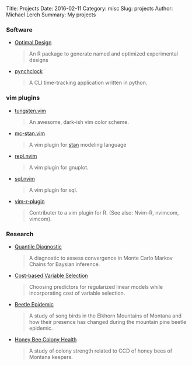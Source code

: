 Title: Projects
Date: 2016-02-11
Category: misc
Slug: projects
Author: Michael Lerch
Summary: My projects
<!-- Status: hidden -->

### Software ###

- [Optimal Design](http://www.github.com/mdlerch/OptimalDesign)

    > An R package to generate named and optimized experimental designs

- [pynchclock](http://mdlerch.github.io/pynchclock)

    > A CLI time-tracking application written in python.

### vim plugins ###

- [tungsten.vim](https://github.com/mdlerch/tungsten.vim)

    > An awesome, dark-ish vim color scheme.

- [mc-stan.vim](http://www.github.com/mdlerch/mc-stan.vim)

    > A vim plugin for [stan](http://www.mc-stan.org) modeling language

- [repl.nvim](http://www.github.com/mdlerch/repl)

    > A vim plugin for gnuplot.

- [sql.nvim](http://www.github.com/mdlerch/sql)

    > A vim plugin for sql.

- [vim-r-plugin](http://www.github.com/jcfaria/vim-r-plugin)

    > Contributer to a vim plugin for R. (See also: Nvim-R, nvimcom, vimcom).


### Research ###

- [Quantile Diagnostic]({filename}./projects/quantileconvergence.md)

    > A diagnostic to assess convergence in Monte Carlo Markov Chains for
    > Baysian inference.

- [Cost-based Variable Selection]({filename}./projects/costvs.md)

    > Choosing predictors for regularized linear models while incorporating
    > cost of variable selection.


- [Beetle Epidemic]({filename}./projects/beetle.md)

    > A study of song birds in the Elkhorn Mountains of Montana and how their
    > presence has changed during the mountain pine beetle epidemic.

- [Honey Bee Colony Health]({filename}./projects/bee-health.md)

    > A study of colony strength related to CCD of honey bees of Montana
    > keepers.



